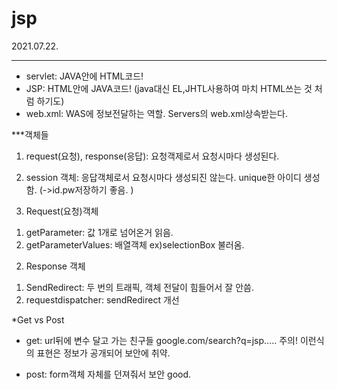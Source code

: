 # jsp
2021.07.22.
___

* servlet: JAVA안에 HTML코드!
* JSP: HTML안에 JAVA코드! (java대신 EL,JHTL사용하여 마치 HTML쓰는 것 처럼 하기도)
* web.xml: WAS에 정보전달하는 역할. Servers의 web.xml상속받는다.

***객체들
1. request(요청), response(응답): 요청객제로서 요청시마다 생성된다. 
2. session 객체: 응답객체로서 요청시마다 생성되진 않는다. unique한 아이디 생성함. (->id.pw저장하기 좋음. )

1. Request(요청)객체
  1) getParameter: 값 1개로 넘어온거 읽음. 
  2) getParameterValues: 배열객체 ex)selectionBox 불러옴.
2. Response 객체
  1) SendRedirect: 두 번의 트래픽, 객체 전달이 힘들어서 잘 안씀. 
  1) requestdispatcher: sendRedirect 개선
  
  *Get vs Post
  - get: url뒤에 변수 달고 가는 친구들
        google.com/search?q=jsp.....
        주의! 이런식의 표현은 정보가 공개되어 보안에 취약.
        
  - post: form객체 자체를 던져줘서 보안 good.
  
  
  
  

